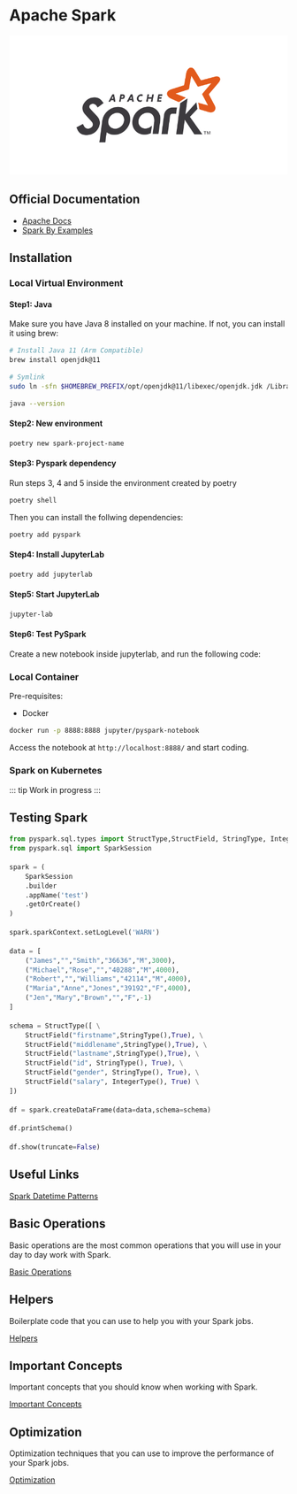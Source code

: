 # Apache Spark

![Apache Spark](./spark.png)

## Official Documentation

- [Apache Docs](https://spark.apache.org/docs/latest/api/python/reference/index.html)
- [Spark By Examples](https://sparkbyexamples.com/)

## Installation

### Local Virtual Environment

#### Step1: Java

Make sure you have Java 8 installed on your machine. If not, you can install it using brew:

```bash
# Install Java 11 (Arm Compatible)
brew install openjdk@11
```
```bash
# Symlink
sudo ln -sfn $HOMEBREW_PREFIX/opt/openjdk@11/libexec/openjdk.jdk /Library/Java/JavaVirtualMachines/openjdk-11.jdk
```
```bash
java --version
```

#### Step2: New environment
```bash
poetry new spark-project-name
```

#### Step3: Pyspark dependency

Run steps 3, 4 and 5 inside the environment created by poetry

```bash
poetry shell
```

Then you can install the follwing dependencies:

```bash
poetry add pyspark
```

#### Step4: Install JupyterLab

```bash
poetry add jupyterlab
```

#### Step5: Start JupyterLab

```bash
jupyter-lab
```

#### Step6: Test PySpark

Create a new notebook inside jupyterlab, and run the following code:

### Local Container

Pre-requisites:

- Docker

```bash
docker run -p 8888:8888 jupyter/pyspark-notebook
```

Access the notebook at `http://localhost:8888/` and start coding.

### Spark on Kubernetes
::: tip
Work in progress
:::

## Testing Spark

```python
from pyspark.sql.types import StructType,StructField, StringType, IntegerType
from pyspark.sql import SparkSession

spark = (
    SparkSession
    .builder
    .appName('test')
    .getOrCreate()
)

spark.sparkContext.setLogLevel('WARN')

data = [
    ("James","","Smith","36636","M",3000),
    ("Michael","Rose","","40288","M",4000),
    ("Robert","","Williams","42114","M",4000),
    ("Maria","Anne","Jones","39192","F",4000),
    ("Jen","Mary","Brown","","F",-1)
]

schema = StructType([ \
    StructField("firstname",StringType(),True), \
    StructField("middlename",StringType(),True), \
    StructField("lastname",StringType(),True), \
    StructField("id", StringType(), True), \
    StructField("gender", StringType(), True), \
    StructField("salary", IntegerType(), True) \
])

df = spark.createDataFrame(data=data,schema=schema)

df.printSchema()

df.show(truncate=False)
```

## Useful Links

[Spark Datetime Patterns](https://spark.apache.org/docs/latest/sql-ref-datetime-pattern.html)

## Basic Operations

Basic operations are the most common operations that you will use in your day to day work with Spark.

[Basic Operations](./basic.md)

## Helpers

Boilerplate code that you can use to help you with your Spark jobs.

[Helpers](./helpers.md)

## Important Concepts

Important concepts that you should know when working with Spark.

[Important Concepts](./concepts.md)

## Optimization

Optimization techniques that you can use to improve the performance of your Spark jobs.

[Optimization](./optimization.md)